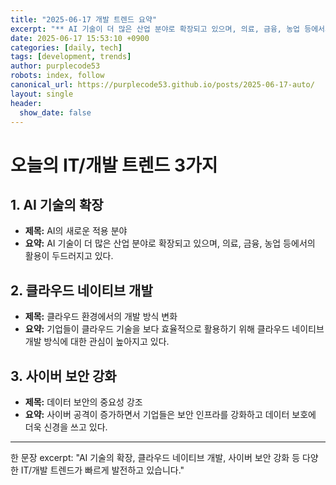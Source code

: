 ```yaml
---
title: "2025-06-17 개발 트렌드 요약"
excerpt: "** AI 기술이 더 많은 산업 분야로 확장되고 있으며, 의료, 금융, 농업 등에서의 활용이 두드러지고 있다."
date: 2025-06-17 15:53:10 +0900
categories: [daily, tech]
tags: [development, trends]
author: purplecode53
robots: index, follow
canonical_url: https://purplecode53.github.io/posts/2025-06-17-auto/
layout: single
header:
  show_date: false
---
```


# 오늘의 IT/개발 트렌드 3가지

## 1. AI 기술의 확장
- **제목:** AI의 새로운 적용 분야
- **요약:** AI 기술이 더 많은 산업 분야로 확장되고 있으며, 의료, 금융, 농업 등에서의 활용이 두드러지고 있다.

## 2. 클라우드 네이티브 개발
- **제목:** 클라우드 환경에서의 개발 방식 변화
- **요약:** 기업들이 클라우드 기술을 보다 효율적으로 활용하기 위해 클라우드 네이티브 개발 방식에 대한 관심이 높아지고 있다.

## 3. 사이버 보안 강화
- **제목:** 데이터 보안의 중요성 강조
- **요약:** 사이버 공격이 증가하면서 기업들은 보안 인프라를 강화하고 데이터 보호에 더욱 신경을 쓰고 있다.

---

한 문장 excerpt: "AI 기술의 확장, 클라우드 네이티브 개발, 사이버 보안 강화 등 다양한 IT/개발 트렌드가 빠르게 발전하고 있습니다."
